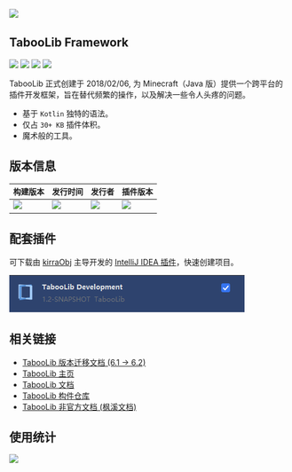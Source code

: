 ![](https://wiki.ptms.ink/images/6/69/Taboolib-png-blue-v2.png)

## TabooLib Framework

[![](https://app.codacy.com/project/badge/Grade/3e9c747cd4aa484ab7cd74b7666c4c43)](https://www.codacy.com/gh/TabooLib/TabooLib/dashboard?utm_source=github.com&amp;utm_medium=referral&amp;utm_content=TabooLib/TabooLib&amp;utm_campaign=Badge_Grade)
[![](https://www.codefactor.io/repository/github/taboolib/taboolib/badge)](https://www.codefactor.io/repository/github/taboolib/taboolib)
![](https://img.shields.io/github/contributors/taboolib/taboolib)
![](https://img.shields.io/github/languages/code-size/taboolib/taboolib)

TabooLib 正式创建于 2018/02/06, 为 Minecraft（Java 版）提供一个跨平台的插件开发框架，旨在替代频繁的操作，以及解决一些令人头疼的问题。

+ 基于 `Kotlin` 独特的语法。
+ 仅占 `30+ KB` 插件体积。
+ 魔术般的工具。

## 版本信息

| 构建版本                                                                                                                                                               | 发行时间                                                                                                                                                              | 发行者                                                                                                                                                                   | 插件版本                                                                                                                                                                            |
|--------------------------------------------------------------------------------------------------------------------------------------------------------------------|-------------------------------------------------------------------------------------------------------------------------------------------------------------------|-----------------------------------------------------------------------------------------------------------------------------------------------------------------------|---------------------------------------------------------------------------------------------------------------------------------------------------------------------------------|
| ![](https://img.shields.io/badge/dynamic/json?label=Version&query=%24.tag_name&url=https%3A%2F%2Fapi.github.com%2Frepos%2FTabooLib%2FTabooLib%2Freleases%2Flatest) | ![](https://img.shields.io/badge/dynamic/json?label=Date&query=%24.created_at&url=https%3A%2F%2Fapi.github.com%2Frepos%2FTabooLib%2FTabooLib%2Freleases%2Flatest) | ![](https://img.shields.io/badge/dynamic/json?label=Author&query=%24.author.login&url=https%3A%2F%2Fapi.github.com%2Frepos%2FTabooLib%2FTabooLib%2Freleases%2Flatest) | ![](https://img.shields.io/badge/dynamic/json?label=Plugin&query=%24.tag_name&url=https%3A%2F%2Fapi.github.com%2Frepos%2FTabooLib%2Ftaboolib-gradle-plugin%2Freleases%2Flatest) |

## 配套插件

可下载由 [kirraObj](https://github.com/CziSKY) 主导开发的 [IntelliJ IDEA 插件](https://github.com/TabooLib/taboolib-development)，快速创建项目。

![](.assets/idea-plugin.png)

## 相关链接

+ [TabooLib 版本迁移文档 (6.1 -> 6.2)](https://docs.tabooproject.org/migration/migration-6-1-to-6-2)
+ [TabooLib 主页](https://tabooproject.org)
+ [TabooLib 文档](https://docs.tabooproject.org)
+ [TabooLib 构件仓库](https://repo.tabooproject.org)
+ [TabooLib 非官方文档 (枫溪文档)](https://taboolib.feishu.cn/wiki/Lzf8wFEsfiHclskCuGkctoUNn9b)

## 使用统计

![](https://bstats.org/signatures/bukkit/taboolib-6.svg)